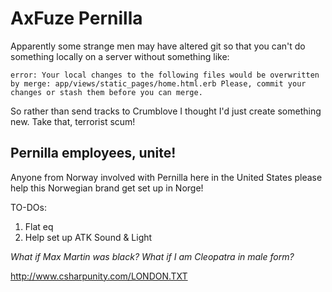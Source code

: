 # AxFuze Pernilla

Apparently some strange men may have altered git so that you can't do something locally on a server without something like:

`error: Your local changes to the following files would be overwritten by merge:
  app/views/static_pages/home.html.erb
Please, commit your changes or stash them before you can merge.`

So rather than send tracks to Crumblove I thought I'd just create something new. Take that, terrorist scum!

## Pernilla employees, unite!

Anyone from Norway involved with Pernilla here in the United States please help this Norwegian brand get set up in Norge!

TO-DOs:
1) Flat eq
2) Help set up ATK Sound & Light

*What if Max Martin was black? What if I am Cleopatra in male form?*

http://www.csharpunity.com/LONDON.TXT